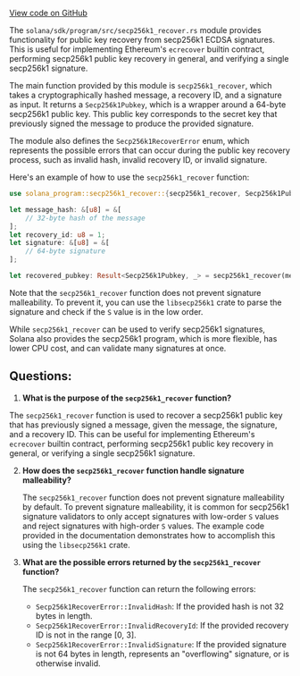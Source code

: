 [View code on GitHub](https://github.com/solana-labs/solana/blob/master/sdk/program/src/secp256k1_recover.rs)

The `solana/sdk/program/src/secp256k1_recover.rs` module provides functionality for public key recovery from secp256k1 ECDSA signatures. This is useful for implementing Ethereum's `ecrecover` builtin contract, performing secp256k1 public key recovery in general, and verifying a single secp256k1 signature.

The main function provided by this module is `secp256k1_recover`, which takes a cryptographically hashed message, a recovery ID, and a signature as input. It returns a `Secp256k1Pubkey`, which is a wrapper around a 64-byte secp256k1 public key. This public key corresponds to the secret key that previously signed the message to produce the provided signature.

The module also defines the `Secp256k1RecoverError` enum, which represents the possible errors that can occur during the public key recovery process, such as invalid hash, invalid recovery ID, or invalid signature.

Here's an example of how to use the `secp256k1_recover` function:

```rust
use solana_program::secp256k1_recover::{secp256k1_recover, Secp256k1Pubkey};

let message_hash: &[u8] = &[
    // 32-byte hash of the message
];
let recovery_id: u8 = 1;
let signature: &[u8] = &[
    // 64-byte signature
];

let recovered_pubkey: Result<Secp256k1Pubkey, _> = secp256k1_recover(message_hash, recovery_id, signature);
```

Note that the `secp256k1_recover` function does not prevent signature malleability. To prevent it, you can use the `libsecp256k1` crate to parse the signature and check if the `S` value is in the low order.

While `secp256k1_recover` can be used to verify secp256k1 signatures, Solana also provides the secp256k1 program, which is more flexible, has lower CPU cost, and can validate many signatures at once.
## Questions: 
 1. **What is the purpose of the `secp256k1_recover` function?**

   The `secp256k1_recover` function is used to recover a secp256k1 public key that has previously signed a message, given the message, the signature, and a recovery ID. This can be useful for implementing Ethereum's `ecrecover` builtin contract, performing secp256k1 public key recovery in general, or verifying a single secp256k1 signature.

2. **How does the `secp256k1_recover` function handle signature malleability?**

   The `secp256k1_recover` function does not prevent signature malleability by default. To prevent signature malleability, it is common for secp256k1 signature validators to only accept signatures with low-order `S` values and reject signatures with high-order `S` values. The example code provided in the documentation demonstrates how to accomplish this using the `libsecp256k1` crate.

3. **What are the possible errors returned by the `secp256k1_recover` function?**

   The `secp256k1_recover` function can return the following errors:
   - `Secp256k1RecoverError::InvalidHash`: If the provided hash is not 32 bytes in length.
   - `Secp256k1RecoverError::InvalidRecoveryId`: If the provided recovery ID is not in the range [0, 3].
   - `Secp256k1RecoverError::InvalidSignature`: If the provided signature is not 64 bytes in length, represents an "overflowing" signature, or is otherwise invalid.